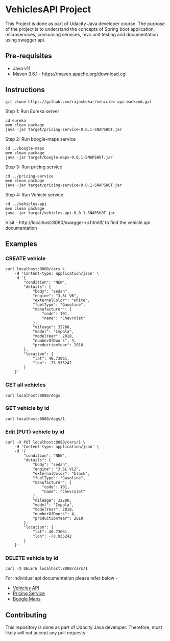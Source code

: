 # VehiclesAPI Project

This Project is done as part of Udacity Java developer course. The purpose of the project is to understand the concepts of Spring boot application, microservices, consuming services, mvc unit testing and documentation using swagger api. 

## Pre-requisites
 - Java v11.
 - Maven 3.6.1 - https://maven.apache.org/download.cgi

## Instructions

```
git clone https://github.com/rajashekar/vehicles-api-backend.git
```

Step 1: Run Eureka server
```
cd eureka
mvn clean package
java -jar target/pricing-service-0.0.1-SNAPSHOT.jar
```

Step 2: Run boogle-maps service
```
cd ../boogle-maps
mvn clean package
java -jar target/boogle-maps-0.0.1-SNAPSHOT.jar
```

Step 3: Run pricing service 
```
cd ../pricing-service
mvn clean package
java -jar target/pricing-service-0.0.1-SNAPSHOT.jar
```

Step 4: Run Vehicle service
```
cd ../vehicles-api
mvn clean package
java -jar target/vehicles-api-0.0.1-SNAPSHOT.jar
```

Visit - http://localhost:8080/swagger-ui.html#/ to find the vehicle api documentation

## Examples
### CREATE vehicle
```
curl localhost:8080/cars \
    -H 'Content-type: application/json' \
    -d '{
        "condition": "NEW",
        "details": {
            "body": "sedan",
            "engine": "3.6L V6",
            "externalColor": "white",
            "fuelType": "Gasoline",
            "manufacturer": {
                "code": 101,
                "name": "Chevrolet"
            },
            "mileage": 32280,
            "model": "Impala",
            "modelYear": 2018,
            "numberOfDoors": 4,
            "productionYear": 2018
        },
        "location": {
            "lat": 40.73061,
            "lon": -73.935242
        }
    }'
```
### GET all vehicles
```
curl localhost:8080/dogs
```
### GET vehicle by id
```
curl localhost:8080/dogs/1
```
### Edit (PUT) vehicle by id
```
curl -X PUT localhost:8080/cars/1 \
    -H 'Content-type: application/json' \
    -d '{
        "condition": "NEW",
        "details": {
            "body": "sedan",
            "engine": "3.6L V12",
            "externalColor": "black",
            "fuelType": "Gasoline",
            "manufacturer": {
                "code": 101,
                "name": "Chevrolet"
            },
            "mileage": 32280,
            "model": "Impala",
            "modelYear": 2018,
            "numberOfDoors": 4,
            "productionYear": 2018
        },
        "location": {
            "lat": 40.73061,
            "lon": -73.935242
        }
    }'
```
### DELETE vehicle by id
```
curl -X DELETE localhost:8080/cars/1
```

For individual api documentation please refer below - 
- [Vehicles API](vehicles-api/README.md)
- [Pricing Service](pricing-service/README.md)
- [Boogle Maps](boogle-maps/README.md)

## Contributing
This repository is done as part of Udacity Java developer. Therefore, most likely will not accept any pull requests.
